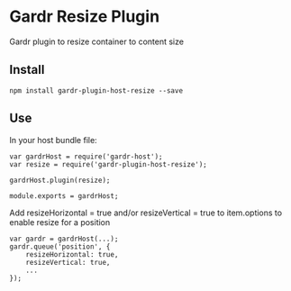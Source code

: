 # Gardr Resize Plugin

Gardr plugin to resize container to content size

## Install

    npm install gardr-plugin-host-resize --save

## Use
In your host bundle file:

    var gardrHost = require('gardr-host');
    var resize = require('gardr-plugin-host-resize');

    gardrHost.plugin(resize);

    module.exports = gardrHost;
	
Add resizeHorizontal = true and/or resizeVertical = true to item.options to enable resize for a position

	var gardr = gardrHost(...);
	gardr.queue('position', {
		resizeHorizontal: true,
		resizeVertical: true,
		...
	});
